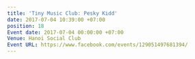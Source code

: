 ```yaml
---
title: 'Tiny Music Club: Pesky Kidd'
date: 2017-07-04 10:39:00 +07:00
position: 18
Event date: 2017-07-04 00:00:00 +07:00
Venue: Hanoi Social Club
Event URL: https://www.facebook.com/events/129051497681394/
---
```


